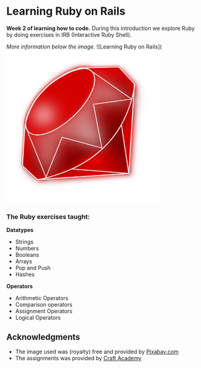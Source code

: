 # Learning Ruby on Rails
**Week 2 of learning how to code.** 
During this introduction we explore Ruby by doing exercises in IRB (Interactive Ruby Shell). 

*More information below the image.*
![Learning Ruby on Rails](<img src="rubyonrails.jpg" width="400" height="400">

### The Ruby exercises taught:
**Datatypes**
* Strings
* Numbers
* Booleans
* Arrays
* Pop and Push
* Hashes

**Operators**
* Arithmetic Operators
* Comparison operators
* Assignment Operators
* Logical Operators

## Acknowledgments
* The image used was (royalty) free and provided by [Pixabay.com](https://pixabay.com/)
* The assignments was provided by [Craft Academy](https://www.craftacademy.se/english/)